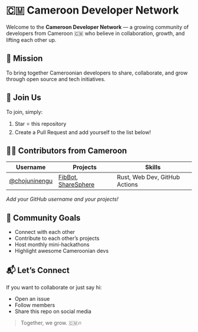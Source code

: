 # 🇨🇲 Cameroon Developer Network

Welcome to the **Cameroon Developer Network** — a growing community of developers from Cameroon 🇨🇲 who believe in collaboration, growth, and lifting each other up.

## 🎯 Mission
To bring together Cameroonian developers to share, collaborate, and grow through open source and tech initiatives.

## 🤝 Join Us
To join, simply:
1. Star ⭐ this repository
2. Create a Pull Request and add yourself to the list below!

## 🧑‍💻 Contributors from Cameroon

| Username | Projects | Skills |
|----------|----------|--------|
| [@chojuninengu](https://github.com/chojuninengu) | [FibBot](https://github.com/chojuninengu/fibbot), [ShareSphere](https://github.com/chojuninengu/sharesphere) | Rust, Web Dev, GitHub Actions |

_Add your GitHub username and your projects!_

## 📢 Community Goals
- Connect with each other
- Contribute to each other’s projects
- Host monthly mini-hackathons
- Highlight awesome Cameroonian devs

## 📬 Let’s Connect
If you want to collaborate or just say hi:
- Open an issue
- Follow members
- Share this repo on social media

> Together, we grow. 🇨🇲🔥
